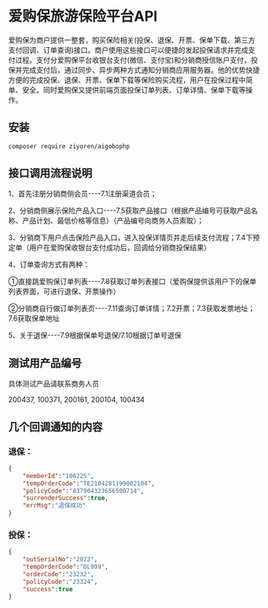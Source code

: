 # 爱购保旅游保险平台API
爱购保为商户提供一整套，购买保险相关(投保、退保、开票、保单下载、第三方支付回调、订单查询)接口。商户使用这些接口可以便捷的发起投保请求并完成支付过程。支付分爱购保平台收银台支付(微信、支付宝)和分销商授信账户支付，投保并完成支付后，通过同步、异步两种方式通知分销商应用服务器。他的优势快捷方便的完成投保、退保、开票、保单下载等保险购买流程，用户在投保过程中简单、安全。同时爱购保又提供前端页面投保订单列表、订单详情、保单下载等操作。

## 安装
```sh
composer require ziyoren/aigobophp
```

## 接口调用流程说明

1、首先注册分销商侧会员----7.1注册渠道会员；

2、分销商侧展示保险产品入口----7.5获取产品接口（根据产品编号可获取产品名称、产品计划、最低价格等信息）（产品编号向商务人员索取）；

3、分销商下用户点击保险产品入口，进入投保详情页并走后续支付流程；7.4下预定单（用户在爱购保收银台支付成功后，回调给分销商投保结果）

4、订单查询方式有两种：

①直接跳爱购保订单列表----7.8获取订单列表接口（爱购保提供该用户下的保单列表界面，可进行退保、开票操作）

②分销商自行做订单列表页----7.11查询订单详情；7.2开票；7.3获取发票地址；7.6获取保单地址

5、关于退保----7.9根据保单号退保/7.10根据订单号退保

## 测试用产品编号 
具体测试产品请联系商务人员

200437, 100371, 200161, 200104, 100434

## 几个回调通知的内容

### 退保：
```json
{
    "memberId":"106225",
    "tempOrderCode":"TE2104281199002104",
    "policyCode":"837904323656500714",
    "surrenderSuccess":true,
    "errMsg":"退保成功"
}
```

### 投保：
```json
{
    "outSerialNo":"2022",
    "tempOrderCode":"DL999",
    "orderCode":"23232",
    "policyCode":"23324",
    "success":true
}
```

